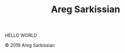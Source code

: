 <header class="page-header"  
        role="banner">
      <h1 class="project-name">Areg Sarkissian</h1>
</header>
<main id="content" class="main-content" role="main">
       <p>HELLO WORLD</p>
      <footer class="site-footer">
        &copy; 2019 Areg Sarkissian
      </footer>
</main>
